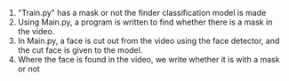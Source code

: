 1. "Train.py" has a mask or not
the finder classification model is made
2. Using Main.py, a program is written to find whether there is a mask in the video.
3. In Main.py, a face is cut out from the video using the face detector, and the cut face is given to the model.
4. Where the face is found in the video, we write whether it is with a mask or not